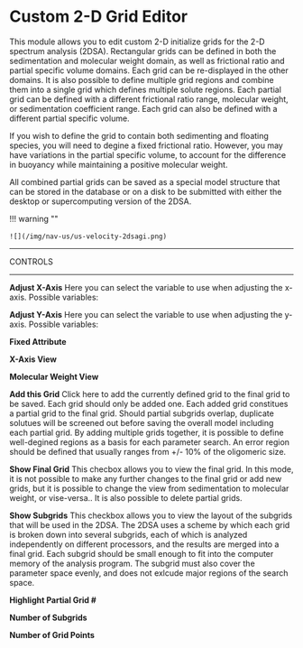
# Custom 2-D Grid Editor

This module allows you to edit custom 2-D initialize grids for the 2-D spectrum analysis (2DSA). Rectangular grids can be defined in both the sedimentation and molecular weight domain, as well as frictional ratio and partial specific volume domains. Each grid can be re-displayed in the other domains. It is also possible to define multiple grid regions and combine them into a single grid which defines multiple solute regions. Each partial grid can be defined with a different frictional ratio range, molecular weight, or sedimentation coefficient range. Each grid can also be defined with a different partial specific volume.

If you wish to define the grid to contain both sedimenting and floating species, you will need to degine a fixed frictional ratio. However, you may have variations in the partial specific volume, to account for the difference in buoyancy while maintaining a positive molecular weight.

All combined partial grids can be saved as a special model structure that can be stored in the database or on a disk to be submitted with either the desktop or supercomputing version of the 2DSA.

!!! warning ""

    ![](/img/nav-us/us-velocity-2dsagi.png)
    
***
CONTROLS
***

$\textbf{Adjust X-Axis}$ Here you can select the variable to use when adjusting the x-axis. Possible variables:

$\textbf{Adjust Y-Axis}$ Here you can select the variable to use when adjusting the y-axis. Possible variables:

$\textbf{Fixed Attribute}$

$\textbf{X-Axis View}$

$\textbf{Molecular Weight View}$ 

$\textbf{Add this Grid}$ Click here to add the currently defined grid to the final grid to be saved. Each grid should only be added one. Each added grid constitues a partial grid to the final grid. Should partial subgrids overlap, duplicate solutues will be screened out before saving the overall model including each partial grid. By adding multiple grids together, it is possible to define well-degined regions as a basis for each parameter search. An error region should be defined that usually ranges from +/- 10% of the oligomeric size.

$\textbf{Show Final Grid}$ This checbox allows you to view the final grid. In this mode, it is not possible to make any further changes to the final grid or add new grids, but it is possible to change the view from sedimentation to molecular weight, or vise-versa.. It is also possible to delete partial grids. 

$\textbf{Show Subgrids}$ This checkbox allows you to view the layout of the subgrids that will be used in the 2DSA. The 2DSA uses a scheme by which each grid is broken down into several subgrids, each of which is analyzed independently on different processors, and the results are merged into a final grid. Each subgrid should be small enough to fit into the computer memory of the analysis program. The subgrid must also cover the parameter space evenly, and does not exlcude major regions of the search space. 

$\textbf{Highlight Partial Grid #}$

$\textbf{Number of Subgrids}$

$\textbf{Number of Grid Points}$
